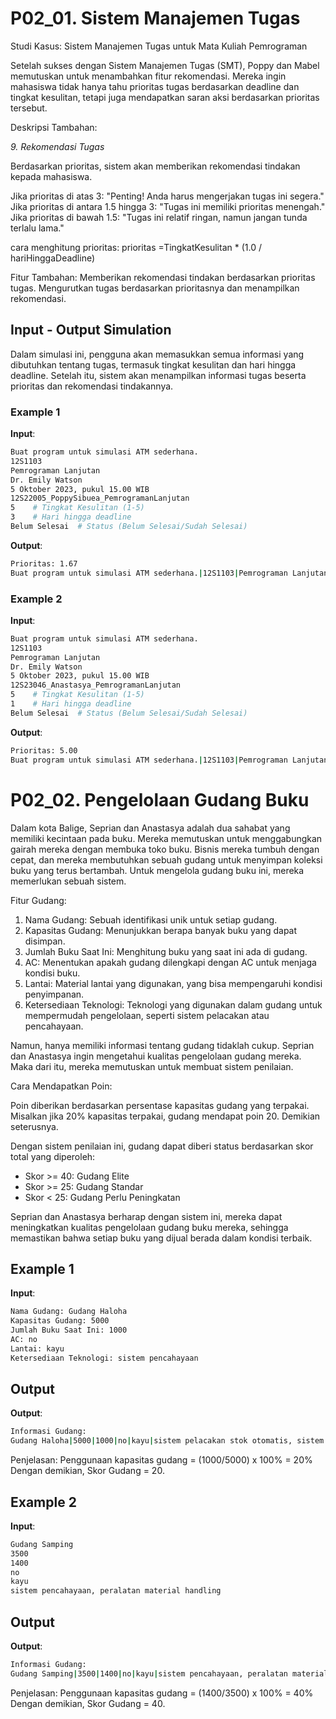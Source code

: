 # P02_01. Sistem Manajemen Tugas 

Studi Kasus: Sistem Manajemen Tugas untuk Mata Kuliah Pemrograman

Setelah sukses dengan Sistem Manajemen Tugas (SMT), Poppy dan Mabel memutuskan untuk menambahkan fitur rekomendasi. Mereka ingin mahasiswa tidak hanya tahu prioritas tugas berdasarkan deadline dan tingkat kesulitan, tetapi juga mendapatkan saran aksi berdasarkan prioritas tersebut.

Deskripsi Tambahan:

*9. Rekomendasi Tugas*

Berdasarkan prioritas, sistem akan memberikan rekomendasi tindakan kepada mahasiswa.

Jika prioritas di atas 3: "Penting! Anda harus mengerjakan tugas ini segera."
Jika prioritas di antara 1.5 hingga 3: "Tugas ini memiliki prioritas menengah."
Jika prioritas di bawah 1.5: "Tugas ini relatif ringan, namun jangan tunda terlalu lama."

cara menghitung prioritas:
prioritas =TingkatKesulitan * (1.0 / hariHinggaDeadline)

Fitur Tambahan:
Memberikan rekomendasi tindakan berdasarkan prioritas tugas.
Mengurutkan tugas berdasarkan prioritasnya dan menampilkan rekomendasi.

## Input - Output Simulation
Dalam simulasi ini, pengguna akan memasukkan semua informasi yang dibutuhkan tentang tugas, termasuk tingkat kesulitan dan hari hingga deadline. Setelah itu, sistem akan menampilkan informasi tugas beserta prioritas dan rekomendasi tindakannya.

### Example 1
**Input**:
```bash
Buat program untuk simulasi ATM sederhana.
12S1103
Pemrograman Lanjutan
Dr. Emily Watson
5 Oktober 2023, pukul 15.00 WIB
12S22005_PoppySibuea_PemrogramanLanjutan
5    # Tingkat Kesulitan (1-5)
3    # Hari hingga deadline
Belum Selesai  # Status (Belum Selesai/Sudah Selesai)

```


**Output**:
```bash
Prioritas: 1.67
Buat program untuk simulasi ATM sederhana.|12S1103|Pemrograman Lanjutan|Dr. Emily Watson|5 Oktober 2023, pukul 15.00 WIB|12S22005_PoppySibuea_PemrogramanLanjutan|Belum Selesai|Tugas ini memiliki prioritas menengah.

```

### Example 2
**Input**:
```bash
Buat program untuk simulasi ATM sederhana.
12S1103
Pemrograman Lanjutan
Dr. Emily Watson
5 Oktober 2023, pukul 15.00 WIB
12S23046_Anastasya_PemrogramanLanjutan
5    # Tingkat Kesulitan (1-5)
1    # Hari hingga deadline
Belum Selesai  # Status (Belum Selesai/Sudah Selesai)

```

**Output**:
```bash
Prioritas: 5.00
Buat program untuk simulasi ATM sederhana.|12S1103|Pemrograman Lanjutan|Dr. Emily Watson|5 Oktober 2023, pukul 15.00 WIB|12S23046_Anastasya_PemrogramanLanjutan|Belum Selesai|Penting! Anda harus mengerjakan tugas ini segera.

```











# P02_02. Pengelolaan Gudang Buku 

Dalam kota Balige, Seprian dan Anastasya adalah dua sahabat yang memiliki kecintaan pada buku. Mereka memutuskan untuk menggabungkan gairah mereka dengan membuka toko buku. Bisnis mereka tumbuh dengan cepat, dan mereka membutuhkan sebuah gudang untuk menyimpan koleksi buku yang terus bertambah. Untuk mengelola gudang buku ini, mereka memerlukan sebuah sistem.

Fitur Gudang:

1. Nama Gudang: Sebuah identifikasi unik untuk setiap gudang.
2. Kapasitas Gudang: Menunjukkan berapa banyak buku yang dapat disimpan.
3. Jumlah Buku Saat Ini: Menghitung buku yang saat ini ada di gudang.
4. AC: Menentukan apakah gudang dilengkapi dengan AC untuk menjaga kondisi buku.
5. Lantai: Material lantai yang digunakan, yang bisa mempengaruhi kondisi penyimpanan.
6. Ketersediaan Teknologi: Teknologi yang digunakan dalam gudang untuk mempermudah pengelolaan, seperti sistem pelacakan atau pencahayaan.
   

Namun, hanya memiliki informasi tentang gudang tidaklah cukup. Seprian dan Anastasya ingin mengetahui kualitas pengelolaan gudang mereka. Maka dari itu, mereka memutuskan untuk membuat sistem penilaian.

Cara Mendapatkan Poin:

Poin diberikan berdasarkan persentase kapasitas gudang yang terpakai.
Misalkan jika 20% kapasitas terpakai, gudang mendapat poin 20. Demikian seterusnya.

Dengan sistem penilaian ini, gudang dapat diberi status berdasarkan skor total yang diperoleh:

-  Skor >= 40: Gudang Elite
-  Skor >= 25: Gudang Standar
-  Skor < 25: Gudang Perlu Peningkatan

Seprian dan Anastasya berharap dengan sistem ini, mereka dapat meningkatkan kualitas pengelolaan gudang buku mereka, sehingga memastikan bahwa setiap buku yang dijual berada dalam kondisi terbaik.

## Example 1
**Input**:
```bash
Nama Gudang: Gudang Haloha
Kapasitas Gudang: 5000
Jumlah Buku Saat Ini: 1000
AC: no
Lantai: kayu
Ketersediaan Teknologi: sistem pencahayaan


```

## Output

**Output**:
```bash
Informasi Gudang:
Gudang Haloha|5000|1000|no|kayu|sistem pelacakan stok otomatis, sistem pencahayaan|20|Gudang Perlu Peningkatan

```

Penjelasan:
Penggunaan kapasitas gudang = (1000/5000) x 100% = 20%
Dengan demikian, Skor Gudang = 20.


## Example 2
**Input**:
```bash
Gudang Samping
3500
1400
no
kayu
sistem pencahayaan, peralatan material handling

```

## Output

**Output**:
```bash
Informasi Gudang:
Gudang Samping|3500|1400|no|kayu|sistem pencahayaan, peralatan material handling|40|Gudang Elite

```

Penjelasan:
Penggunaan kapasitas gudang = (1400/3500) x 100% = 40%
Dengan demikian, Skor Gudang = 40.








